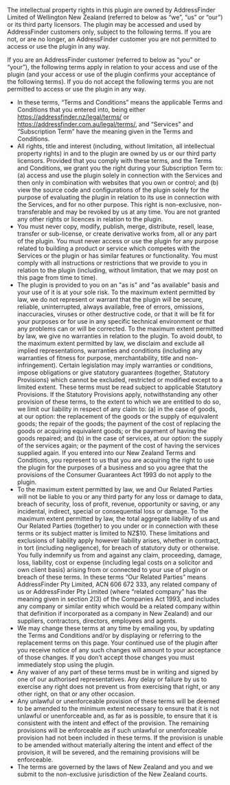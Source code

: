 The intellectual property rights in this plugin are owned by AddressFinder Limited of Wellington New Zealand (referred to below as “we”, “us” or “our”) or its third party licensors.  The plugin may be accessed and used by AddressFinder customers only, subject to the following terms. If you are not, or are no longer, an AddressFinder customer you are not permitted to access or use the plugin in any way.  

If you are an AddressFinder customer (referred to below as “you” or “your”), the following terms apply in relation to your access and use of the plugin (and your access or use of the plugin confirms your acceptance of the following terms). If you do not accept the following terms you are not permitted to access or use the plugin in any way. 
* In these terms, “Terms and Conditions” means the applicable Terms and Conditions that you entered into, being either https://addressfinder.nz/legal/terms/ or https://addressfinder.com.au/legal/terms/, and “Services” and “Subscription Term” have the meaning given in the Terms and Conditions. 
* All rights, title and interest (including, without limitation, all intellectual property rights) in and to the plugin are owned by us or our third party licensors. Provided that you comply with these terms, and the Terms and Conditions, we grant you the right during your Subscription Term to: (a) access and use the plugin solely in connection with the Services and then only in combination with websites that you own or control; and (b) view the source code and configurations of the plugin solely for the purpose of evaluating the plugin in relation to its use in connection with the Services, and for no other purpose. This right is non-exclusive, non-transferable and may be revoked by us at any time. You are not granted any other rights or licences in relation to the plugin.
* You must never copy, modify, publish, merge, distribute, resell, lease, transfer or sub-license, or create derivative works from, all or any part of the plugin. You must never access or use the plugin for any purpose related to building a product or service which competes with the Services or the plugin or has similar features or functionality. You must comply with all instructions or restrictions that we provide to you in relation to the plugin (including, without limitation, that we may post on this page from time to time).
* The plugin is provided to you on an "as is" and "as available" basis and your use of it is at your sole risk. To the maximum extent permitted by law, we do not represent or warrant that the plugin will be secure, reliable, uninterrupted, always available, free of errors, omissions, inaccuracies, viruses or other destructive code, or that it will be fit for your purposes or for use in any specific technical environment or that any problems can or will be corrected. To the maximum extent permitted by law, we give no warranties in relation to the plugin. To avoid doubt, to the maximum extent permitted by law, we disclaim and exclude all implied representations, warranties and conditions (including any warranties of fitness for purpose, merchantability, title and non-infringement). Certain legislation may imply warranties or conditions, impose obligations or give statutory guarantees (together, Statutory Provisions) which cannot be excluded, restricted or modified except to a limited extent. These terms must be read subject to applicable Statutory Provisions. If the Statutory Provisions apply, notwithstanding any other provision of these terms, to the extent to which we are entitled to do so, we limit our liability in respect of any claim to: (a) in the case of goods, at our option: the replacement of the goods or the supply of equivalent goods; the repair of the goods; the payment of the cost of replacing the goods or acquiring equivalent goods; or the payment of having the goods repaired; and (b) in the case of services, at our option: the supply of the services again; or the payment of the cost of having the services supplied again. If you entered into our New Zealand Terms and Conditions, you represent to us that you are acquiring the right to use the plugin for the purposes of a business and so you agree that the provisions of the Consumer Guarantees Act 1993 do not apply to the plugin.
* To the maximum extent permitted by law, we and Our Related Parties will not be liable to you or any third party for any loss or damage to data, breach of security, loss of profit, revenue, opportunity or saving, or any incidental, indirect, special or consequential loss or damage. To the maximum extent permitted by law, the total aggregate liability of us and Our Related Parties (together) to you under or in connection with these terms or its subject matter is limited to NZ$10. These limitations and exclusions of liability apply however liability arises, whether in contract, in tort (including negligence), for breach of statutory duty or otherwise.  You fully indemnify us from and against any claim, proceeding, damage, loss, liability, cost or expense (including legal costs on a solicitor and own client basis) arising from or connected to your use of plugin or breach of these terms. In these terms “Our Related Parties” means AddressFinder Pty Limited, ACN 606 672 333, any related company of us or AddressFinder Pty Limited (where “related company” has the meaning given in section 2(3) of the Companies Act 1993, and includes any company or similar entity which would be a related company within that definition if incorporated as a company in New Zealand) and our suppliers, contractors, directors, employees and agents.
* We may change these terms at any time by emailing you, by updating the Terms and Conditions and/or by displaying or referring to the replacement terms on this page.  Your continued use of the plugin after you receive notice of any such changes will amount to your acceptance of those changes. If you don’t accept those changes you must immediately stop using the plugin.
* Any waiver of any part of these terms must be in writing and signed by one of our authorised representatives. Any delay or failure by us to exercise any right does not prevent us from exercising that right, or any other right, on that or any other occasion.
* Any unlawful or unenforceable provision of these terms will be deemed to be amended to the minimum extent necessary to ensure that it is not unlawful or unenforceable and, as far as is possible, to ensure that it is consistent with the intent and effect of the provision.  The remaining provisions will be enforceable as if such unlawful or unenforceable provision had not been included in these terms.  If the provision is unable to be amended without materially altering the intent and effect of the provision, it will be severed, and the remaining provisions will be enforceable.
* The terms are governed by the laws of New Zealand and you and we submit to the non-exclusive jurisdiction of the New Zealand courts.

